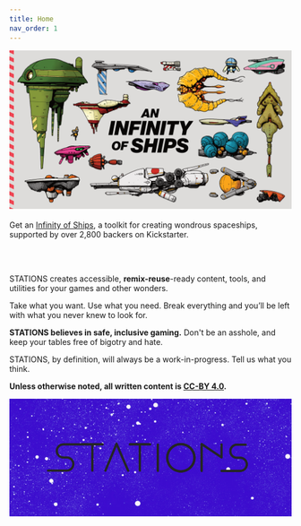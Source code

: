 ```yaml
---
title: Home
nav_order: 1
---
```


![ships](/img/ships_hero_web.png)
<br>
<br>
Get an [Infinity of Ships](https://www.kickstarter.com/projects/72stations/an-infinity-of-ships), a toolkit for creating wondrous spaceships, supported by over 2,800 backers on Kickstarter.

<br>
<br>


STATIONS creates accessible, **remix-reuse**-ready content, tools, and utilities for your games and other wonders.  

Take what you want. Use what you need. Break everything and you’ll be left with what you never knew to look for.

**STATIONS believes in safe, inclusive gaming.** Don't be an asshole, and keep your tables free of bigotry and hate.

STATIONS, by definition, will always be a work-in-progress. Tell us what you think.

**Unless otherwise noted, all written content is [CC-BY 4.0](https://creativecommons.org/licenses/by/4.0/).** 

![stations logo](/img/itch_logo_1.png)

